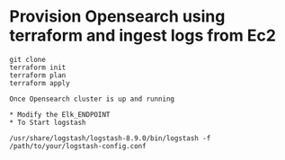 # Provision Opensearch using terraform and ingest logs from Ec2
```
git clone
terraform init
terraform plan
terraform apply

Once Opensearch cluster is up and running 

* Modify the Elk_ENDPOINT
* To Start logstash

/usr/share/logstash/logstash-8.9.0/bin/logstash -f /path/to/your/logstash-config.conf

````

